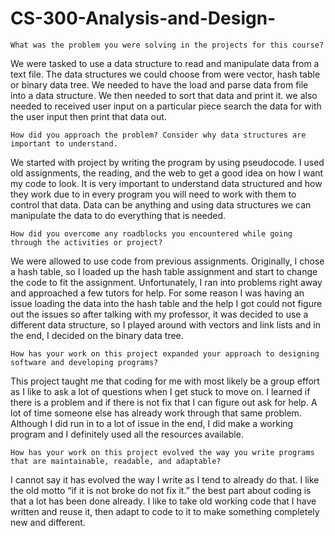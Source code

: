 # CS-300-Analysis-and-Design-



    What was the problem you were solving in the projects for this course?
    
We were tasked to use a data structure to read and manipulate data from a text file. The data structures we could choose from were vector, hash table or binary data tree. We needed to have the load and parse data from file into a data structure. We then needed to sort that data and print it. we also needed to received user input on a particular piece search the data for with the user input then print that data out.

    How did you approach the problem? Consider why data structures are important to understand. 
    
We started with project by writing the program by using pseudocode. I used old assignments, the reading, and the web to get a good idea on how I want my code to look. It is very important to understand  data structured and how they work due to in every program you will need to work with them to control that data. Data can be anything and using data structures we can manipulate the data to do everything that is needed. 

    How did you overcome any roadblocks you encountered while going through the activities or project? 
    
We were allowed to use code from previous assignments. Originally, I chose a hash table, so I loaded up the hash table assignment and start to change the code to fit the assignment. Unfortunately, I ran into problems right away and approached a few tutors for help. For some reason I was having an issue loading the data into the hash table and the help I got could not figure out the issues so after talking with my professor, it was decided to use a different data structure, so I played around with vectors and link lists and in the end, I decided on the binary data tree.  

    How has your work on this project expanded your approach to designing software and developing programs?
    
This project taught me that coding for me with most likely be a group effort as I like to ask a lot of questions when I get stuck to move on. I learned if there is a problem and if there is not fix that I can figure out ask for help. A lot of time someone else has already work through that same problem. Although I did run in to a lot of issue in the end, I did make a working program and I definitely used all the resources available.

    How has your work on this project evolved the way you write programs that are maintainable, readable, and adaptable?
    
I cannot say it has evolved the way I write as I tend to already do that. I like the old motto “if it is not broke do not fix it.” the best part about coding is that a lot has been done already. I like to take old working code that I have written and reuse it, then adapt to code to it to make something completely new and different. 

